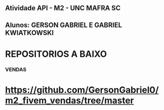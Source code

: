 ## Atividade API - M2 - UNC MAFRA SC
## Alunos: GERSON GABRIEL E GABRIEL KWIATKOWSKI

# REPOSITORIOS A BAIXO
### VENDAS ###

# https://github.com/GersonGabriel0/m2_fivem_vendas/tree/master
